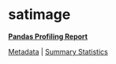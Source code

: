 # satimage

[**Pandas Profiling Report**](../docs_sources/profile/satimage.html)

[Metadata](metadata.yaml) | [Summary Statistics](summary_stats.csv)

